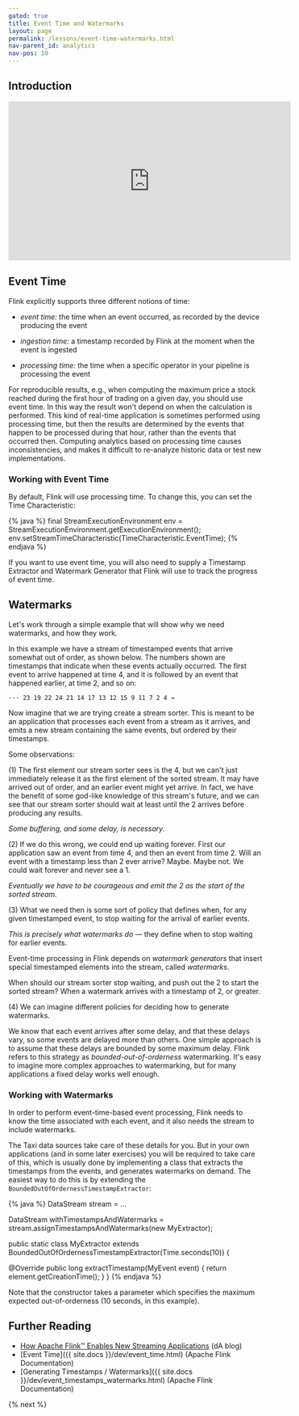 ```yaml
---
gated: true
title: Event Time and Watermarks
layout: page
permalink: /lessons/event-time-watermarks.html
nav-parent_id: analytics
nav-pos: 10
---
```


## Introduction

<iframe width="560" height="315" src="https://www.youtube.com/embed/zL5JWWgm3xA" frameborder="0" allow="accelerometer; autoplay; encrypted-media; gyroscope; picture-in-picture" allowfullscreen></iframe>

## Event Time

Flink explicitly supports three different notions of time:

* _event time:_ the time when an event occurred, as recorded by the device producing the event

* _ingestion time:_ a timestamp recorded by Flink at the moment when the event is ingested

* _processing time:_ the time when a specific operator in your pipeline is processing the event

For reproducible results, e.g., when computing the maximum price a stock reached during the first hour of trading on a given day, you should use event time. In this way the result won't depend on when the calculation is performed. This kind of real-time application is sometimes performed using processing time, but then the results are determined by the events that happen to be processed during that hour, rather than the events that occurred then. Computing analytics based on processing time causes inconsistencies, and makes it difficult to re-analyze historic data or test new implementations.

### Working with Event Time

By default, Flink will use processing time. To change this, you can set the Time Characteristic:

{% java %}
final StreamExecutionEnvironment env =
  StreamExecutionEnvironment.getExecutionEnvironment();
env.setStreamTimeCharacteristic(TimeCharacteristic.EventTime);
{% endjava %}

If you want to use event time, you will also need to supply a Timestamp Extractor and Watermark Generator that Flink will use to track the progress of event time.

## Watermarks

Let's work through a simple example that will show why we need watermarks, and how they work.

In this example we have a stream of timestamped events that arrive somewhat out of order, as shown below. The numbers shown are timestamps that indicate when these events actually occurred. The first event to arrive happened at time 4, and it is followed by an event that happened earlier, at time 2, and so on:

    ··· 23 19 22 24 21 14 17 13 12 15 9 11 7 2 4 →

Now imagine that we are trying create a stream sorter. This is meant to be an application that processes each event from a stream as it arrives, and emits a new stream containing the same events, but ordered by their timestamps.

Some observations:

(1) The first element our stream sorter sees is the 4, but we can't just immediately release it as the first element of the sorted stream. It may have arrived out of order, and an earlier event might yet arrive. In fact, we have the benefit of some god-like knowledge of this stream's future, and we can see that our stream sorter should wait at least until the 2 arrives before producing any results.

*Some buffering, and some delay, is necessary.*

(2) If we do this wrong, we could end up waiting forever. First our application saw an event from time 4, and then an event from time 2. Will an event with a timestamp less than 2 ever arrive? Maybe. Maybe not. We could wait forever and never see a 1.

*Eventually we have to be courageous and emit the 2 as the start of the sorted stream.*

(3) What we need then is some sort of policy that defines when, for any given timestamped event, to stop waiting for the arrival of earlier events.

*This is precisely what watermarks do* — they define when to stop waiting for earlier events.

Event-time processing in Flink depends on *watermark generators* that insert special timestamped elements into the stream, called *watermarks*.

When should our stream sorter stop waiting, and push out the 2 to start the sorted stream? When a watermark arrives with a timestamp of 2, or greater.

(4) We can imagine different policies for deciding how to generate watermarks.

We know that each event arrives after some delay, and that these delays vary, so some events are delayed more than others. One simple approach is to assume that these delays are bounded by some maximum delay. Flink refers to this strategy as *bounded-out-of-orderness* watermarking. It's easy to imagine more complex approaches to watermarking, but for many applications a fixed delay works well enough.

### Working with Watermarks

In order to perform event-time-based event processing, Flink needs to know the time associated with each event, and it also needs the stream to include watermarks.

The Taxi data sources take care of these details for you. But in your own applications (and in some later exercises) you will be required to take care of this, which is usually done by implementing a class that extracts the timestamps from the events, and generates watermarks on demand. The easiest way to do this is by extending the `BoundedOutOfOrdernessTimestampExtractor`:

{% java %}
DataStream<MyEvent> stream = ...

DataStream<MyEvent> withTimestampsAndWatermarks =
  stream.assignTimestampsAndWatermarks(new MyExtractor);

public static class MyExtractor
    extends BoundedOutOfOrdernessTimestampExtractor<MyEvent>(Time.seconds(10)) {

  @Override
  public long extractTimestamp(MyEvent event) {
    return element.getCreationTime();
  }
}
{% endjava %}

Note that the constructor takes a parameter which specifies the maximum expected out-of-orderness (10 seconds, in this example).

## Further Reading

- [How Apache Flink™ Enables New Streaming Applications](https://data-artisans.com/blog/how-apache-flink-enables-new-streaming-applications-part-1) (dA blog)
- [Event Time]({{ site.docs }}/dev/event_time.html) (Apache Flink Documentation)
- [Generating Timestamps / Watermarks]({{ site.docs }}/dev/event_timestamps_watermarks.html) (Apache Flink Documentation)


{% next %}
